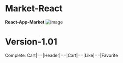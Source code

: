 # Market-React
**React-App-Market**
![image](https://github.com/soorq/Market-React/assets/123034340/b57590e2-8664-4736-a793-6e61c5d21cfc)
# Version-1.01
Complete: 
Cart|==|Header|==|Cart|==|Like|==|Favorite
